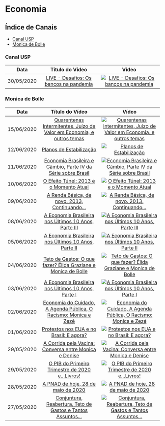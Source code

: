 # Economia

## Índice de Canais

* [Canal USP](#Canal-USP)
* [Monica de Bolle](#Monica-de-Bolle)

### Canal USP

| Data | Título do Vídeo                                                                                      | Vídeo |
| -------|:----------------------------------------------------------------------------------------------------:|:-----:|
| 30/05/2020 | [LIVE - Desafios: Os bancos na pandemia](https://www.youtube.com/watch?v=gYb_FDd7T50) | [![LIVE - Desafios: Os bancos na pandemia](https://img.youtube.com/vi/gYb_FDd7T50/mqdefault.jpg)](http://www.youtube.com/watch?v=gYb_FDd7T50)|

### Monica de Bolle

| Data | Título do Vídeo                                                                                      | Vídeo |
| -------|:---------------------------------------------------------------------------------------------------:|:-----:|
| 15/06/2020 | [Quarentenas Intermitentes, Juízo de Valor em Economia, e outros temas](https://www.youtube.com/watch?v=x1x88eO0I7Y) | [![Quarentenas Intermitentes, Juízo de Valor em Economia, e outros temas](https://img.youtube.com/vi/x1x88eO0I7Y/mqdefault.jpg)](http://www.youtube.com/watch?v=x1x88eO0I7Y)|
| 12/06/2020 | [Planos de Estabilização](https://www.youtube.com/watch?v=BK5zDJGdh3A) | [![Planos de Estabilização](https://img.youtube.com/vi/BK5zDJGdh3A/mqdefault.jpg)](http://www.youtube.com/watch?v=BK5zDJGdh3A)|
| 11/06/2020 | [Economia Brasileira e Câmbio, Parte IV da Série sobre Brasil](https://www.youtube.com/watch?v=lX30GpzkVMI) | [![Economia Brasileira e Câmbio, Parte IV da Série sobre Brasil](https://img.youtube.com/vi/lX30GpzkVMI/mqdefault.jpg)](http://www.youtube.com/watch?v=lX30GpzkVMI)|
| 10/06/2020 | [O Efeito Túnel: 2013 e o Momento Atual](https://www.youtube.com/watch?v=tJWbLfWBU0E) | [![O Efeito Túnel: 2013 e o Momento Atual](https://img.youtube.com/vi/tJWbLfWBU0E/mqdefault.jpg)](http://www.youtube.com/watch?v=tJWbLfWBU0E)|
| 09/06/2020 | [A Renda Básica, de novo. 2013, Continuando...](https://www.youtube.com/watch?v=Uw4tP06Z53A) | [![A Renda Básica, de novo. 2013, Continuando...](https://img.youtube.com/vi/Uw4tP06Z53A/mqdefault.jpg)](http://www.youtube.com/watch?v=Uw4tP06Z53A)|
| 08/06/2020 | [A Economia Brasileira nos Últimos 10 Anos, Parte III](https://www.youtube.com/watch?v=3xS9nCkcFGk) | [![A Economia Brasileira nos Últimos 10 Anos, Parte III](https://img.youtube.com/vi/3xS9nCkcFGk/mqdefault.jpg)](http://www.youtube.com/watch?v=3xS9nCkcFGk)|
| 05/06/2020 | [A Economia Brasileira nos Últimos 10 Anos, Parte II](https://www.youtube.com/watch?v=jTbBJv0VU2g) | [![A Economia Brasileira nos Últimos 10 Anos, Parte II](https://img.youtube.com/vi/jTbBJv0VU2g/mqdefault.jpg)](http://www.youtube.com/watch?v=jTbBJv0VU2g)|
| 04/06/2020 | [Teto de Gastos: O que fazer? Élida Graziane e Monica de Bolle](https://www.youtube.com/watch?v=UGGAKUcUL8c) | [![Teto de Gastos: O que fazer? Élida Graziane e Monica de Bolle](https://img.youtube.com/vi/UGGAKUcUL8c/mqdefault.jpg)](http://www.youtube.com/watch?v=UGGAKUcUL8c)|
| 03/06/2020 | [A Economia Brasileira nos Últimos 10 Anos, Parte I](https://www.youtube.com/watch?v=Ny3AT5rqVuc) | [![A Economia Brasileira nos Últimos 10 Anos, Parte I](https://img.youtube.com/vi/Ny3AT5rqVuc/mqdefault.jpg)](http://www.youtube.com/watch?v=Ny3AT5rqVuc)|
| 02/06/2020 | [Economia do Cuidado, A Agenda Pública, O Racismo: Monica e Zezé](https://www.youtube.com/watch?v=x3v8HWIOHbU) | [![Economia do Cuidado, A Agenda Pública, O Racismo: Monica e Zezé](https://img.youtube.com/vi/x3v8HWIOHbU/mqdefault.jpg)](http://www.youtube.com/watch?v=x3v8HWIOHbU)|
| 01/06/2020 | [Protestos nos EUA e no Brasil: E agora?](https://www.youtube.com/watch?v=SaR8PE_vSqg) | [![Protestos nos EUA e no Brasil: E agora?](https://img.youtube.com/vi/SaR8PE_vSqg/mqdefault.jpg)](http://www.youtube.com/watch?v=SaR8PE_vSqg)|
| 29/05/2020 | [A Corrida pela Vacina: Conversa entre Monica e Denise](https://www.youtube.com/watch?v=WDA8TvNGPeQ) | [![A Corrida pela Vacina: Conversa entre Monica e Denise](https://img.youtube.com/vi/WDA8TvNGPeQ/mqdefault.jpg)](http://www.youtube.com/watch?v=WDA8TvNGPeQ)|
| 29/05/2020 | [O PIB do Primeiro Trimestre de 2020 e...Livros!](https://www.youtube.com/watch?v=-mFJ7enHEK4) | [![O PIB do Primeiro Trimestre de 2020 e...Livros!](https://img.youtube.com/vi/-mFJ7enHEK4/mqdefault.jpg)](http://www.youtube.com/watch?v=-mFJ7enHEK4)|
| 28/05/2020 | [A PNAD de hoje, 28 de maio de 2020](https://www.youtube.com/watch?v=4eKc1VGTxOw) | [![A PNAD de hoje, 28 de maio de 2020](https://img.youtube.com/vi/4eKc1VGTxOw/mqdefault.jpg)](http://www.youtube.com/watch?v=4eKc1VGTxOw)|
| 27/05/2020 | [Conjuntura, Reabertura, Teto de Gastos e Tantos Assuntos...](https://www.youtube.com/watch?v=CrSUvB5tizU) | [![Conjuntura, Reabertura, Teto de Gastos e Tantos Assuntos...](https://img.youtube.com/vi/CrSUvB5tizU/mqdefault.jpg)](http://www.youtube.com/watch?v=CrSUvB5tizU)|
